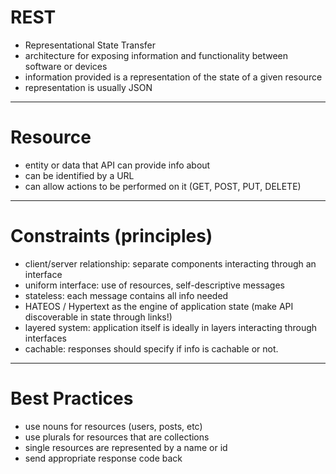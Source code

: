 # REST
- Representational State Transfer
- architecture for exposing information and functionality between software or devices
- information provided is a representation of the state of a given resource
- representation is usually JSON

---

# Resource
- entity or data that API can provide info about
- can be identified by a URL
- can allow actions to be performed on it (GET, POST, PUT, DELETE)

---

# Constraints (principles)
- client/server relationship: separate components interacting through an interface
- uniform interface: use of resources, self-descriptive messages 
- stateless: each message contains all info needed
- HATEOS / Hypertext as the engine of application state (make API discoverable in state through links!)
- layered system: application itself is ideally in layers interacting through interfaces
- cachable: responses should specify if info is cachable or not.

---

# Best Practices
- use nouns for resources (users, posts, etc)
- use plurals for resources that are collections
- single resources are represented by a name or id
- send appropriate response code back
